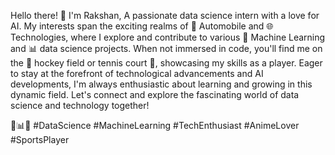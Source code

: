 Hello there! 👋 I'm Rakshan, 
A passionate data science intern with a love for AI. 
My interests span the exciting realms of 🚗 Automobile and 🌐 Technologies, where I explore and contribute to various 🤖 Machine Learning and 📊  data science projects. 
When not immersed in code, you'll find me on the 🏑 hockey field or tennis court 🎾, showcasing my skills as a player. 
Eager to stay at the forefront of technological advancements and AI developments, 
I'm always enthusiastic about learning and growing in this dynamic field. 
Let's connect and explore the fascinating world of data science and technology together! 


🚀📊🤖 #DataScience #MachineLearning #TechEnthusiast #AnimeLover #SportsPlayer
<!---
Rakshan02/Rakshan02 is a ✨ special ✨ repository because its `README.md` (this file) appears on your GitHub profile.
You can click the Preview link to take a look at your changes.
--->
